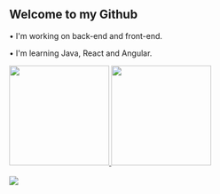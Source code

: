 ## Welcome to my Github

• I'm working on back-end and front-end.

• I'm learning Java, React and Angular.

<div>
<a href="https://github.com/Pereira017">
<img height="180em" src="https://github-readme-stats.vercel.app/api?username=Pereira017&show_icons=true&theme=dark&include_all_commits=true&count_private=true"/>
<img height="180em" src="https://github-readme-stats.vercel.app/api/top-langs/?username=Pereira017&layout=compact&langs_count=16&theme=dark"/>
</div>

<div style="display: inline_block"><br>
<img src="https://skillicons.dev/icons?i=html,css,angular,java,js,python,react,mysql&theme=dark"/>
</div>


